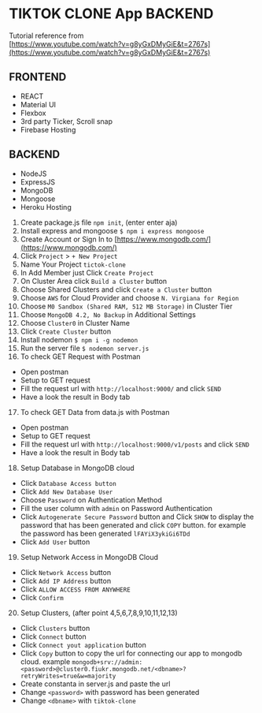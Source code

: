 # TIKTOK CLONE App BACKEND

Tutorial reference from<br/>
[https://www.youtube.com/watch?v=g8yGxDMyGiE&t=2767s](https://www.youtube.com/watch?v=g8yGxDMyGiE&t=2767s)

## FRONTEND

- REACT
- Material UI
- Flexbox
- 3rd party Ticker, Scroll snap
- Firebase Hosting

## BACKEND

- NodeJS
- ExpressJS
- MongoDB
- Mongoose
- Heroku Hosting

1. Create package.js file `npm init`, (enter enter aja)
2. Install express and mongoose `$ npm i express mongoose`
3. Create Account or Sign In to [https://www.mongodb.com/](https://www.mongodb.com/)
4. Click `Project` > `+ New Project`
5. Name Your Project `tictok-clone`
6. In Add Member just Click `Create Project`
7. On Cluster Area click `Build a Cluster` button
8. Choose Shared Clusters and click `Create a Cluster` button
9. Choose `AWS` for Cloud Provider and choose `N. Virgiana for Region`
10. Choose `M0 Sandbox (Shared RAM, 512 MB Storage)` in Cluster Tier
11. Choose `MongoDB 4.2, No Backup` in Additional Settings
12. Choose `Cluster0` in Cluster Name
13. Click `Create Cluster` button
14. Install nodemon `$ npm i -g nodemon`
15. Run the server file `$ nodemon server.js`
16. To check GET Request with Postman

- Open postman
- Setup to GET request
- Fill the request url with `http://localhost:9000/` and click `SEND`
- Have a look the result in Body tab

17. To check GET Data from data.js with Postman

- Open postman
- Setup to GET request
- Fill the request url with `http://localhost:9000/v1/posts` and click `SEND`
- Have a look the result in Body tab

18. Setup Database in MongoDB cloud

- Click `Database Access button`
- Click `Add New Database User`
- Choose `Password` on Authentication Method
- Fill the user column with `admin` on Password Authentication
- Click `Autogenerate Secure Password` button and Click `SHOW` to display the password that has been generated and click `COPY` button. for example the password has been generated `lFAYiX3ykiGi6TDd`
- Click `Add User` button

19. Setup Network Access in MongoDB Cloud

- Click `Network Access` button
- Click `Add IP Address` button
- Click `ALLOW ACCESS FROM ANYWHERE`
- Click `Confirm`

20. Setup Clusters, (after point 4,5,6,7,8,9,10,11,12,13)

- Click `Clusters` button
- Click `Connect` button
- Click `Connect yout application` button
- Click `Copy` button to copy the url for connecting our app to mongodb cloud. example `mongodb+srv://admin:<password>@cluster0.fiukr.mongodb.net/<dbname>?retryWrites=true&w=majority`
- Create constanta in server.js and paste the url
- Change `<password>` with password has been generated
- Change `<dbname>` with `tiktok-clone`
